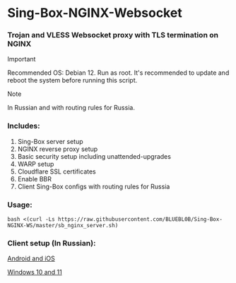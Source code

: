 # Sing-Box-NGINX-Websocket

### Trojan and VLESS Websocket proxy with TLS termination on NGINX

> [!IMPORTANT]
> Recommended OS: Debian 12. Run as root. It's recommended to update and reboot the system before running this script.

> [!NOTE]
> In Russian and with routing rules for Russia.


### Includes:
1) Sing-Box server setup
2) NGINX reverse proxy setup
3) Basic security setup including unattended-upgrades
4) WARP setup
5) Cloudflare SSL certificates
6) Enable BBR
7) Client Sing-Box configs with routing rules for Russia


### Usage:

```
bash <(curl -Ls https://raw.githubusercontent.com/BLUEBL0B/Sing-Box-NGINX-WS/master/sb_nginx_server.sh)
```


### Client setup (In Russian):
[Android and iOS](https://github.com/BLUEBL0B/Sing-Box-NGINX-WS/blob/main/Sing-Box-Android-iOS.pdf)

[Windows 10 and 11](https://github.com/BLUEBL0B/Sing-Box-NGINX-WS/blob/main/Sing-Box-Windows-10-11.pdf)
